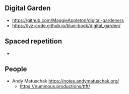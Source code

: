 ## Digital Garden
- https://github.com/MaggieAppleton/digital-gardeners
- https://lyz-code.github.io/blue-book/digital_garden/

## Spaced repetition 
- 

## People
- Andy Matuschak https://notes.andymatuschak.org/
    - https://numinous.productions/ttft/